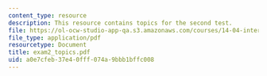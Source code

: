 ```yaml
---
content_type: resource
description: This resource contains topics for the second test.
file: https://ol-ocw-studio-app-qa.s3.amazonaws.com/courses/14-04-intermediate-microeconomic-theory-fall-2006/a0e7cfeb37e40fff074a9bbb1bffc008_exam2_topics.pdf
file_type: application/pdf
resourcetype: Document
title: exam2_topics.pdf
uid: a0e7cfeb-37e4-0fff-074a-9bbb1bffc008
---
```

